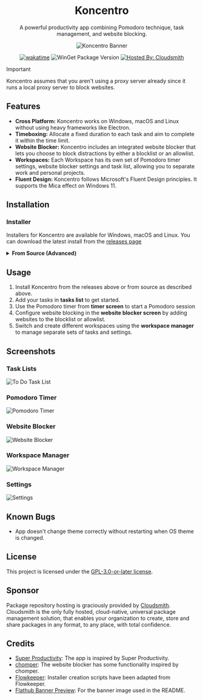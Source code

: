 <h1 align="center">Koncentro</h1>

<p align="center">A powerful productivity app combining Pomodoro technique, task management, and website blocking.</p>

<p align="center">
  <img src="screenshots/banner.png" alt="Koncentro Banner" />
</p>

<div align="center">

  [![wakatime](https://wakatime.com/badge/github/kun-codes/koncentro.svg?style=flat-square)](https://wakatime.com/badge/github/kun-codes/koncentro)
  ![WinGet Package Version](https://img.shields.io/winget/v/BishwaSaha.Koncentro?style=flat-square)
  [![Hosted By: Cloudsmith](https://img.shields.io/badge/OSS%20hosting%20by-cloudsmith-blue?logo=cloudsmith&style=flat-square)](https://cloudsmith.com)

</div>

> [!IMPORTANT]
> Koncentro assumes that you aren't using a proxy server already since it runs a local proxy server to block websites.

## Features

- **Cross Platform:** Koncentro works on Windows, macOS and Linux without using heavy frameworks like Electron.
- **Timeboxing:** Allocate a fixed duration to each task and aim to complete it within the time limit.
- **Website Blocker:** Koncentro includes an integrated website blocker that lets you choose to block distractions by either a blocklist or an allowlist.
- **Workspaces:** Each Workspace has its own set of Pomodoro timer settings, website blocker settings and task list, allowing you to separate work and personal projects.
- **Fluent Design:** Koncentro follows Microsoft's Fluent Design principles. It supports the Mica effect on Windows 11.


## Installation

### Installer

Installers for Koncentro are available for Windows, macOS and Linux. You can download the latest install from the [releases page](https://github.com/kun-codes/Koncentro/releases/latest)

<details>
<summary><strong>From Source (Advanced)</strong></summary>

#### From Source

- Install [Python 3.12](https://www.python.org/downloads/) if you haven't already.
- Install [Poetry](https://python-poetry.org/docs/#installing-with-the-official-installer)
- Clone the repository using the command
```sh
git clone https://github.com/kun-codes/Koncentro.git
```
- Change the directory to the repository
```sh
cd Koncentro
```
- Install the dependencies using poetry
```sh
poetry install
```
- Run the app using the command
```sh
poetry run python src
```
</details>

## Usage

1. Install Koncentro from the releases above or from source as described above.
2. Add your tasks in **tasks list** to get started.
3. Use the Pomodoro timer from **timer screen** to start a Pomodoro session
4. Configure website blocking in the **website blocker screen** by adding websites to the blocklist or allowlist.
5. Switch and create different workspaces using the **workspace manager** to manage separate sets of tasks and settings.

## Screenshots

### Task Lists
![To Do Task List](screenshots/win_tasks_list.png)

### Pomodoro Timer
![Pomodoro Timer](screenshots/win_pomodoro_timer.png)

### Website Blocker
![Website Blocker](screenshots/win_website_blocker.png)

### Workspace Manager
![Workspace Manager](screenshots/win_workspace_manager.png)

### Settings
![Settings](screenshots/win_settings.png)

## Known Bugs

- App doesn't change theme correctly without restarting when OS theme is changed.

## License
This project is licensed under the [GPL-3.0-or-later license](LICENSE).

## Sponsor

Package repository hosting is graciously provided by  [Cloudsmith](https://cloudsmith.com).
Cloudsmith is the only fully hosted, cloud-native, universal package management solution, that
enables your organization to create, store and share packages in any format, to any place, with total
confidence.

## Credits

- [Super Productivity](https://github.com/johannesjo/super-productivity): The app is inspired by Super Productivity.
- [chomper](https://github.com/aniketpanjwani/chomper): The website blocker has some functionality inspired by chomper.
- [Flowkeeper](https://github.com/flowkeeper-org/fk-desktop): Installer creation scripts have been adapted from Flowkeeper.
- [Flathub Banner Preview](https://docs.flathub.org/banner-preview): For the banner image used in the README.
